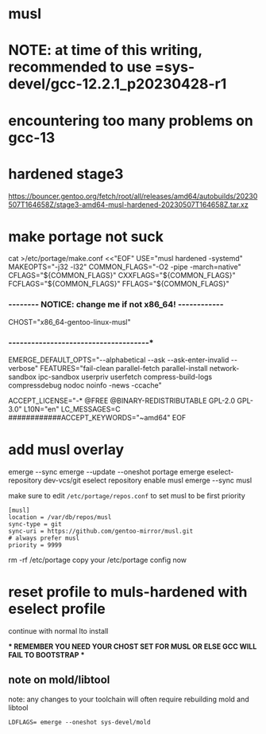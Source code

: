 # musl

# NOTE: at time of this writing, recommended to use =sys-devel/gcc-12.2.1_p20230428-r1
#       encountering too many problems on gcc-13

# hardened stage3
https://bouncer.gentoo.org/fetch/root/all/releases/amd64/autobuilds/20230507T164658Z/stage3-amd64-musl-hardened-20230507T164658Z.tar.xz

# make portage not suck

cat >/etc/portage/make.conf <<"EOF"
USE="musl hardened -systemd"
MAKEOPTS="-j32 -l32"
COMMON_FLAGS="-O2 -pipe -march=native"
CFLAGS="${COMMON_FLAGS}"
CXXFLAGS="${COMMON_FLAGS}"
FCFLAGS="${COMMON_FLAGS}"
FFLAGS="${COMMON_FLAGS}"

### -*-*-*-*-*-*-*-* NOTICE: change me if not x86_64! -*-*-*-*-*-*-*-*-*-*-*-*
CHOST="x86_64-gentoo-linux-musl"
### -*-*-*-*-*-*-*-*-*-*-*-*-*-*-*-*-*-*-*-*-*-*-*-*-*-*-*-*-*-*-*-*-*-*-*-*-*

EMERGE_DEFAULT_OPTS="--alphabetical --ask --ask-enter-invalid --verbose"
FEATURES="fail-clean parallel-fetch parallel-install network-sandbox ipc-sandbox userpriv userfetch compress-build-logs compressdebug nodoc noinfo -news -ccache"

ACCEPT_LICENSE="-* @FREE @BINARY-REDISTRIBUTABLE GPL-2.0 GPL-3.0"
L10N="en"
LC_MESSAGES=C
############ACCEPT_KEYWORDS="~amd64"
EOF

# add musl overlay

emerge --sync
emerge --update --oneshot portage
emerge eselect-repository dev-vcs/git
eselect repository enable musl
emerge --sync musl

make sure to edit `/etc/portage/repos.conf` to set musl to be first priority
```
[musl]
location = /var/db/repos/musl
sync-type = git
sync-uri = https://github.com/gentoo-mirror/musl.git
# always prefer musl
priority = 9999
```

rm -rf /etc/portage
copy your /etc/portage config now
# reset profile to muls-hardened with eselect profile
continue with normal lto install

**\* REMEMBER YOU NEED YOUR CHOST SET FOR MUSL OR ELSE GCC WILL FAIL TO BOOTSTRAP \***

## note on mold/libtool

note: any changes to your toolchain will often require rebuilding mold and libtool

```
LDFLAGS= emerge --oneshot sys-devel/mold
```
